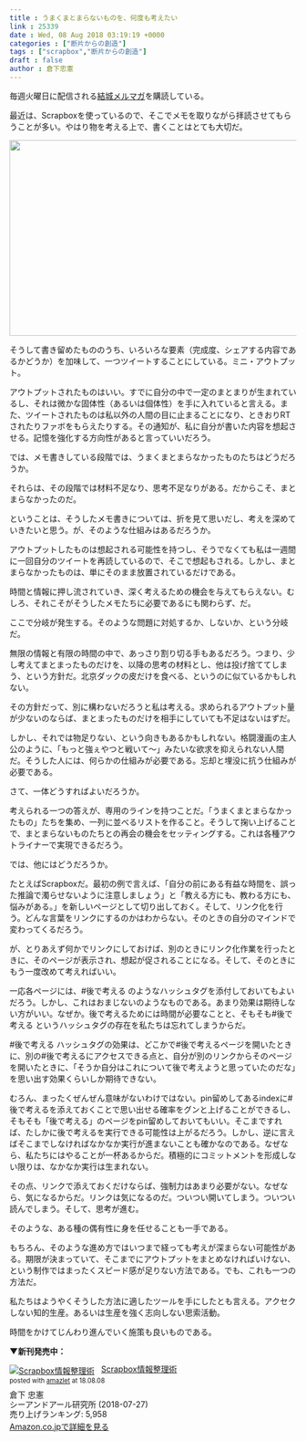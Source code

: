 ```yaml
---
title : うまくまとまらないものを、何度も考えたい
link : 25339
date : Wed, 08 Aug 2018 03:19:19 +0000
categories : ["断片からの創造"]
tags : ["scrapbox","断片からの創造"]
draft : false
author : 倉下忠憲
---
```


毎週火曜日に配信される<a href="https://www.hyuki.com/mm/">結城メルマガ</a>を購読している。

最近は、Scrapboxを使っているので、そこでメモを取りながら拝読させてもらうことが多い。やはり物を考える上で、書くことはとても大切だ。

<a href="https://rashita.net/blog/?attachment_id=25340" rel="attachment wp-att-25340"><img src="https://rashita.net/blog/wp-content/uploads/2018/08/screenshot-15.png" alt="" width="987" height="343" class="alignnone size-full wp-image-25340" /></a>

そうして書き留めたもののうち、いろいろな要素（完成度、シェアする内容であるかどうか）を加味して、一つツイートすることにしている。ミニ・アウトプット。

アウトプットされたものはいい。すでに自分の中で一定のまとまりが生まれているし、それは微かな固体性（あるいは個体性）を手に入れていると言える。また、ツイートされたものは私以外の人間の目に止まることになり、ときおりRTされたりファボをもらえたりする。その通知が、私に自分が書いた内容を想起させる。記憶を強化する方向性があると言っていいだろう。

では、メモ書きしている段階では、うまくまとまらなかったものたちはどうだろうか。

それらは、その段階では材料不足なり、思考不足なりがある。だからこそ、まとまらなかったのだ。

ということは、そうしたメモ書きについては、折を見て思いだし、考えを深めていきたいと思う。が、そのような仕組みはあるだろうか。

アウトプットしたものは想起される可能性を持つし、そうでなくても私は一週間に一回自分のツイートを再読しているので、そこで想起もされる。しかし、まとまらなかったものは、単にそのまま放置されているだけである。

時間と情報に押し流されていき、深く考えるための機会を与えてもらえない。むしろ、それこそがそうしたメモたちに必要であるにも関わらず、だ。

ここで分岐が発生する。そのような問題に対処するか、しないか、という分岐だ。

無限の情報と有限の時間の中で、あっさり割り切る手もあるだろう。つまり、少し考えてまとまったものだけを、以降の思考の材料とし、他は投げ捨ててしまう、という方針だ。北京ダックの皮だけを食べる、というのに似ているかもしれない。

その方針だって、別に構わないだろうと私は考える。求められるアウトプット量が少ないのならば、まとまったものだけを相手にしていても不足はないはずだ。

しかし、それでは物足りない、という向きもあるかもしれない。格闘漫画の主人公のように、「もっと強ぇやつと戦いて〜」みたいな欲求を抑えられない人間だ。そうした人には、何らかの仕組みが必要である。忘却と埋没に抗う仕組みが必要である。

さて、一体どうすればよいだろうか。

考えられる一つの答えが、専用のラインを持つことだ。「うまくまとまらなかったもの」たちを集め、一列に並べるリストを作ること。そうして掬い上げることで、まとまらないものたちとの再会の機会をセッティングする。これは各種アウトライナーで実現できるだろう。

では、他にはどうだろうか。

たとえばScrapboxだ。最初の例で言えば、「自分の前にある有益な時間を、誤った推論で濁らせないように注意しましょう」と「教える方にも、教わる方にも、悩みがある。」を新しいページとして切り出しておく。そして、リンク化を行う。どんな言葉をリンクにするのかはわからない。そのときの自分のマインドで変わってくるだろう。

が、とりあえず何かでリンクにしておけば、別のときにリンク化作業を行ったときに、そのページが表示され、想起が促されることになる。そして、そのときにもう一度改めて考えればいい。

一応各ページには、#後で考える のようなハッシュタグを添付しておいてもよいだろう。しかし、これはおまじないのようなものである。あまり効果は期待しない方がいい。なぜか。後で考えるためには時間が必要なことと、そもそも#後で考える というハッシュタグの存在を私たちは忘れてしまうからだ。

#後で考える ハッシュタグの効果は、どこかで#後で考えるページを開いたときに、別の#後で考えるにアクセスできる点と、自分が別のリンクからそのページを開いたときに、「そうか自分はこれについて後で考えようと思っていたのだな」を思い出す効果くらいしか期待できない。

むろん、まったくぜんぜん意味がないわけではない。pin留めしてあるindexに#後で考えるを添えておくことで思い出せる確率をグンと上げることができるし、そもそも「後で考える」のページをpin留めしておいてもいい。そこまですれば、たしかに後で考えるを実行できる可能性は上がるだろう。しかし、逆に言えばそこまでしなければなかなか実行が進まないことも確かなのである。なぜなら、私たちにはやることが一杯あるからだ。積極的にコミットメントを形成しない限りは、なかなか実行は生まれない。

その点、リンクで添えておくだけならば、強制力はあまり必要がない。なぜなら、気になるからだ。リンクは気になるのだ。ついつい開いてしまう。ついつい読んでしまう。そして、思考が進む。

そのような、ある種の偶有性に身を任せることも一手である。

もちろん、そのような進め方ではいつまで経っても考えが深まらない可能性がある。期限が決まっていて、そこまでにアウトプットをまとめなければいけない、という制作ではまったくスピード感が足りない方法である。でも、これも一つの方法だ。

私たちはようやくそうした方法に適したツールを手にしたとも言える。アクセクしない知的生産。あるいは生産を強く志向しない思索活動。

時間をかけてじんわり進んでいく施策も良いものである。

<strong>▼新刊発売中：</strong>

<div class="amazlet-box" style="margin-bottom:0px;"><div class="amazlet-image" style="float:left;margin:0px 12px 1px 0px;"><a href="http://www.amazon.co.jp/exec/obidos/ASIN/4863542526/rashita1000-22/ref=nosim/" name="amazletlink" target="_blank"><img src="https://images-fe.ssl-images-amazon.com/images/I/51L7tTg9PML._SL160_.jpg" alt="Scrapbox情報整理術" style="border: none;" /></a></div><div class="amazlet-info" style="line-height:120%; margin-bottom: 10px"><div class="amazlet-name" style="margin-bottom:10px;line-height:120%"><a href="http://www.amazon.co.jp/exec/obidos/ASIN/4863542526/rashita1000-22/ref=nosim/" name="amazletlink" target="_blank">Scrapbox情報整理術</a><div class="amazlet-powered-date" style="font-size:80%;margin-top:5px;line-height:120%">posted with <a href="http://www.amazlet.com/" title="amazlet" target="_blank">amazlet</a> at 18.08.08</div></div><div class="amazlet-detail">倉下 忠憲 <br />シーアンドアール研究所 (2018-07-27)<br />売り上げランキング: 5,958<br /></div><div class="amazlet-sub-info" style="float: left;"><div class="amazlet-link" style="margin-top: 5px"><a href="http://www.amazon.co.jp/exec/obidos/ASIN/4863542526/rashita1000-22/ref=nosim/" name="amazletlink" target="_blank">Amazon.co.jpで詳細を見る</a></div></div></div><div class="amazlet-footer" style="clear: left"></div></div>


